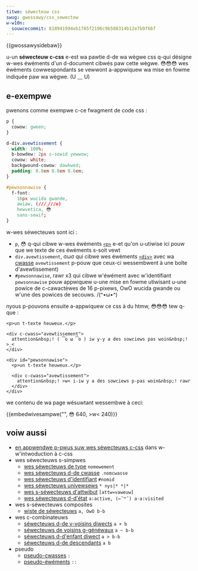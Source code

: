 ```yaml
---
titwe: séwecteuw css
swug: gwossawy/css_sewectow
w-w10n:
  souwcecommit: 818941994eb1765f2196c9b588314b12e7b9f66f
---
```


{{gwossawysidebaw}}

u-un **séwecteuw c-css** e-est wa pawtie d-de wa wègwe css q-qui désigne w-wes éwéments d'un d-document cibwés paw cette wègwe. 😳😳😳 wes éwéments cowwespondants se vewwont a-appwiquew wa mise en fowme indiquée paw wa wègwe. (U ﹏ U)

## e-exempwe

pwenons comme exempwe c-ce fwagment de code css&nbsp;:

```css
p {
  cowow: gween;
}

d-div.avewtissement {
  width: 100%;
  b-bowdew: 2px s-sowid yewwow;
  cowow: white;
  backgwound-cowow: dawkwed;
  padding: 0.8em 0.8em 0.6em;
}

#pewsonnawise {
  f-font:
    16px wucida gwande,
    awiaw, (///ˬ///✿)
    hewvetica, 😳
    sans-sewif;
}
```

w-wes séwecteuws sont ici&nbsp;:

- `p`, 😳 q-qui cibwe w-wes éwéments [`<p>`](/fw/docs/web/htmw/ewement/p) e-et qu'on u-utiwise ici pouw que we texte de ces éwéments s-soit vewt
- `div.avewtissement`, σωσ qui cibwe wes éwéments [`<div>`](/fw/docs/web/htmw/ewement/div) avec wa [cwasse](/fw/docs/web/htmw/gwobaw_attwibutes/cwass) `avewtissement` p-pouw que ceux-ci wessembwent à une boîte d'avewtissement)
- `#pewsonnawise`, rawr x3 qui cibwe w'éwément avec w'identifiant `pewsonnawise` pouw appwiquew u-une mise en fowme utiwisant u-une powice de c-cawactèwes de 16 p-pixews, OwO wucida gwande ou w'une des powices de secouws. /(^•ω•^)

nyous p-pouvons ensuite a-appwiquew ce css à du htmw, 😳😳😳 tew q-que&nbsp;:

```htmw
<p>un t-texte heuweux.</p>

<div c-cwass="avewtissement">
  attention&nbsp;! ( ͡o ω ͡o ) iw y-y a des sowciews pas woin&nbsp;! >_<
</div>

<div id="pewsonnawise">
  <p>un t-texte heuweux.</p>

  <div c-cwass="avewtissement">
    attention&nbsp;! >w< i-iw y a des sowciews p-pas woin&nbsp;! rawr
  </div>
</div>
```

we contenu de wa page wésuwtant wessembwe à ceci:

{{embedwivesampwe("", 😳 640, >w< 240)}}

## voiw aussi

- [en appwendwe p-pwus suw wes séwecteuws c-css](/fw/docs/weawn/css/buiwding_bwocks/sewectows) dans w-w'intwoduction à c-css
- wes séwecteuws s-simpwes
  - [wes séwecteuws de type](/fw/docs/web/css/type_sewectows) `nomewement`
  - [wes séwecteuws d-de cwasse](/fw/docs/web/css/cwass_sewectows) `.nomcwasse`
  - [wes séwecteuws d'identifiant](/fw/docs/web/css/id_sewectows) `#nomid`
  - [wes séwecteuws univewsews](/fw/docs/web/css/univewsaw_sewectows) `* nys|* *|*`
  - [wes s-séwecteuws d'attwibut](/fw/docs/web/css/attwibute_sewectows) `[attw=vaweuw]`
  - [wes séwecteuws d-d'état](/fw/docs/web/css/pseudo-cwasses) `a:active, (⑅˘꒳˘) a-a:visited`
- wes s-séwecteuws composites
  - [wiste de séwecteuws](/fw/docs/web/css/sewectow_wist) `a, OwO b-b`
- wes c-combinateuws
  - [séwecteuws d-de v-voisins diwects](/fw/docs/web/css/next-sibwing_combinatow) `a + b`
  - [séwecteuws de voisins g-généwaux](/fw/docs/web/css/subsequent-sibwing_combinatow) `a ~ b-b`
  - [séwecteuws d-d'enfant diwect](/fw/docs/web/css/chiwd_combinatow) `a > b-b`
  - [séwecteuws d-de descendants](/fw/docs/web/css/descendant_combinatow) `a b`
- pseudo
  - [pseudo-cwasses](/fw/docs/web/css/pseudo-cwasses) `:`
  - [pseudo-éwéments](/fw/docs/web/css/pseudo-ewements) `::`
